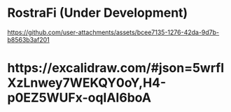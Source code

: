 # RostraFi (Under Development)

https://github.com/user-attachments/assets/bcee7135-1276-42da-9d7b-b8563b3af201


<h1>
  https://excalidraw.com/#json=5wrfIXzLnwey7WEKQY0oY,H4-p0EZ5WUFx-oqIAI6boA
</h1>
